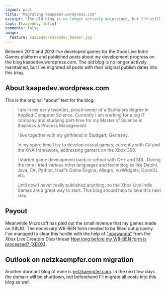 ```yaml
---
layout: post
title: "Migrating kaapedev.wordpress.com"
excerpt: "The old blog is no longer actively maintained, but I'd still like to keep my old articles about game development with Xbox Live Indie Games."
tags: [kaapedev, xblig]
comments: false
image:
  feature: kaapedev/kaapedev_header.jpg
---
```


Between 2010 and 2012 I've developed games for the Xbox Live Indie Games platform and published posts about my development progress on the blog kaapedev.wordpress.com. The old blog is no longer actively maintained, but I've migrated all posts with their original publish dates into this blog.

## About kaapedev.wordpress.com
This is the original "about" text for the blog:

> I am in my early twenties, proud owner of a Bachelors degree in Applied Computer Science. Currently I am  working for a big IT company and studying part-time for my Master of Science in Business & Process Management.
>
> I live together with my girlfriend in Stuttgart, Germany.
>
> In my spare time I try to develop casual games, currently with C# and the XNA framework, addressing gamers on the Xbox 360.
>
> I started game development back in school with C++ and SDL. During the time I tried various other languages and technologies like Delphi, Java, C#, Python, Haaf’s Game Engine, Allegro, wxWidgets, OpenGL etc.
>
> Until now I never really published anything, so the Xbox Live Indie Games are a great way to start. This blog should help to take this next step.

## Payout
Meanwhile Microsoft has paid out the small revenue that my games made on XBLIG. The necessary W8-BEN form needed to be filled out properly. I've managed to clear this hurdle with the help of ["noowanda"](http://www.noowanda.com/) from the Xbox Live Creators Club thread [How long before my W8-BEN form is processed? (XBOX)](http://xboxforums.create.msdn.com/forums/t/103090.aspx).

## Outlook on netzkaempfer.com migration
Another dormant blog of mine is [netzkaempfer.com](http://netzkaempfer.com/). In the next few days the domain will be shutdown, but beforehand I'll migrate all posts into this blog as well.